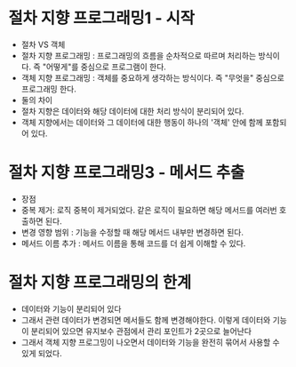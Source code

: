 # 절차 지향 프로그래밍1 - 시작
- 절차 VS 객체
 - 절차 지향 프로그래밍 : 프로그래밍의 흐름을 순차적으로 따르며 처리하는 방식이다. 즉 "어떻게"를 중심으로 프로그램이 한다.
 - 객체 지향 프로그래밍 : 객체를 중요하게 생각하는 방식이다. 즉 "무엇을" 중심으로 프로그래밍 한다.
- 둘의 차이 
 - 절차 지향은 데이터와 해당 데이터에 대한 처리 방식이 분리되어 있다. 
 - 객체 지향에서는 데이터와 그 데이터에 대한 행동이 하나의 '객체' 안에 함께 포함되어 있다.

# 절차 지향 프로그래밍3 - 메서드 추출
-  장점
  - 중복 제거: 로직 중복이 제거되었다. 같은 로직이 필요하면 해당 메서드를 여러번 호출하면 된다. 
  - 변경 영향 범위 : 기능을 수정할 때 해당 메서드 내부만 변경하면 된다.
  - 메서드 이름 추가 : 메서드 이름을 통해 코드를 더 쉽게 이해할 수 있다.

# 절차 지향 프로그래밍의 한계
- 데이터와 기능이 분리되어 있다
- 그래서 관련 데이터가 변경되면 메서들도 함께 변경해야한다. 이렇게 데이터와 기능이 분리되어 있으면 유지보수 관점에서 관리 포인트가 2곳으로 늘어난다
- 그래서 객체 지향 프로그밍이 나오면서 데이터와 기능을 완전히 묶어서 사용할 수 있게 되었다.
